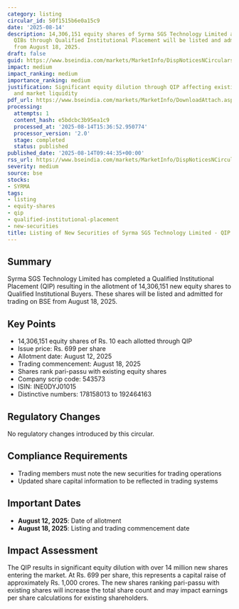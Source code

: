 ```yaml
---
category: listing
circular_id: 50f1515b6e0a15c9
date: '2025-08-14'
description: 14,306,151 equity shares of Syrma SGS Technology Limited allotted to
  QIBs through Qualified Institutional Placement will be listed and admitted for trading
  from August 18, 2025.
draft: false
guid: https://www.bseindia.com/markets/MarketInfo/DispNoticesNCirculars.aspx?Noticeid={882C959F-4EC2-4318-A724-17304D6BD501}&noticeno=20250814-13&dt=08/14/2025&icount=13&totcount=59&flag=0
impact: medium
impact_ranking: medium
importance_ranking: medium
justification: Significant equity dilution through QIP affecting existing shareholders
  and market liquidity
pdf_url: https://www.bseindia.com/markets/MarketInfo/DownloadAttach.aspx?id=20250814-13&attachedId=
processing:
  attempts: 1
  content_hash: e5bdcbc3b95ea1c9
  processed_at: '2025-08-14T15:36:52.950774'
  processor_version: '2.0'
  stage: completed
  status: published
published_date: '2025-08-14T09:44:35+00:00'
rss_url: https://www.bseindia.com/markets/MarketInfo/DispNoticesNCirculars.aspx?Noticeid={882C959F-4EC2-4318-A724-17304D6BD501}&noticeno=20250814-13&dt=08/14/2025&icount=13&totcount=59&flag=0
severity: medium
source: bse
stocks:
- SYRMA
tags:
- listing
- equity-shares
- qip
- qualified-institutional-placement
- new-securities
title: Listing of New Securities of Syrma SGS Technology Limited - QIP Allotment
---
```


## Summary

Syrma SGS Technology Limited has completed a Qualified Institutional Placement (QIP) resulting in the allotment of 14,306,151 new equity shares to Qualified Institutional Buyers. These shares will be listed and admitted for trading on BSE from August 18, 2025.

## Key Points

- 14,306,151 equity shares of Rs. 10 each allotted through QIP
- Issue price: Rs. 699 per share
- Allotment date: August 12, 2025
- Trading commencement: August 18, 2025
- Shares rank pari-passu with existing equity shares
- Company scrip code: 543573
- ISIN: INE0DYJ01015
- Distinctive numbers: 178158013 to 192464163

## Regulatory Changes

No regulatory changes introduced by this circular.

## Compliance Requirements

- Trading members must note the new securities for trading operations
- Updated share capital information to be reflected in trading systems

## Important Dates

- **August 12, 2025**: Date of allotment
- **August 18, 2025**: Listing and trading commencement date

## Impact Assessment

The QIP results in significant equity dilution with over 14 million new shares entering the market. At Rs. 699 per share, this represents a capital raise of approximately Rs. 1,000 crores. The new shares ranking pari-passu with existing shares will increase the total share count and may impact earnings per share calculations for existing shareholders.